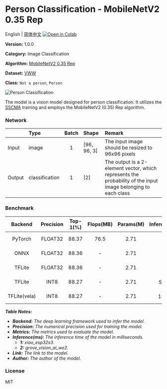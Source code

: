 # Person Classification - MobileNetV2 0.35 Rep

English | [简体中文](../zh_CN/Person_Classification_MobileNetV2_0.35_Rep_96.md) [![Open in Colab](https://colab.research.google.com/assets/colab-badge.svg)](https://colab.research.google.com/github/seeed-studio/sscma-model-zoo/blob/main/notebooks/en/Person_Classification_MobileNetV2_0.35_Rep_96.ipynb)

**Version:** 1.0.0

**Category:** Image Classification

**Algorithm:** [MobileNetV2 0.35 Rep](https://github.com/Seeed-Studio/ModelAssistant/blob/main/configs/classification/mobnetv2_0.35_rep_1bx16_300e_custom.py)

**Dataset:** [VWW](https://github.com/Mxbonn/visualwakewords)

**Class:** `Not a person`, `Person`

![Person Classification](https://files.seeedstudio.com/sscma/static/person_cls.png)

The model is a vision model designed for person classification. It utilizes the [SSCMA](https://github.com/Seeed-Studio/ModelAssistant) training and employs the MobileNetV2 (0.35) Rep algorithm.

### Network 

|        | Type           |  Batch  | Shape       | Remark                                                                                                        |
|:-------|:---------------|:-------:|:------------|:--------------------------------------------------------------------------------------------------------------|
| Input  | image          |    1    | [96, 96, 3] | The input image should be resized to 96x96 pixels                                                             |
| Output | classification |    1    | [2]         | The output is a 2-element vector, which represents the probability of the input image belonging to each class |
### Benchmark

|   Backend    |  Precision  |  Top-1(%)  |  Flops(MB)  |  Params(M)  |   Inference(ms)    |                                                                               Download                                                                               |    Author    |
|:------------:|:-----------:|:----------:|:-----------:|:-----------:|:------------------:|:--------------------------------------------------------------------------------------------------------------------------------------------------------------------:|:------------:|
|   PyTorch    |   FLOAT32   |   88.37    |    76.5     |    2.71     |         -          |   [Link](https://files.seeedstudio.com/sscma/model_zoo/classification/person/mobilenetv2_0.35rep_vww96_float32_sha1_0b47deccb4ffab4d8f970ea6379b838163e5bd8f.pth)    | Seeed Studio |
|     ONNX     |   FLOAT32   |   88.36    |      -      |    2.71     |         -          |   [Link](https://files.seeedstudio.com/sscma/model_zoo/classification/person/mobilenetv2_0.35rep_vww96_float32_sha1_689cbad95dc725880861e72b5b9f7878f04ce17f.onnx)   | Seeed Studio |
|    TFLite    |   FLOAT32   |   88.36    |      -      |    2.71     |         -          |  [Link](https://files.seeedstudio.com/sscma/model_zoo/classification/person/mobilenetv2_0.35rep_vww96_float32_sha1_a92eb1b9420f2947bfb65153e1def12097fdb977.tflite)  | Seeed Studio |
|    TFLite    |    INT8     |   88.27    |      -      |    2.71     | 582<sup>(1)</sup>  |   [Link](https://files.seeedstudio.com/sscma/model_zoo/classification/person/mobilenetv2_0.35rep_vww96_int8_sha1_f1a66ce5a3f05bc1293920e5a95f547e27df6550.tflite)    | Seeed Studio |
| TFLite(vela) |    INT8     |   88.27    |      -      |    2.71     | 15.0<sup>(2)</sup> | [Link](https://files.seeedstudio.com/sscma/model_zoo/classification/person/mobilenetv2_0.35rep_vww96_int8_sha1_f1a66ce5a3f05bc1293920e5a95f547e27df6550_vela.tflite) | Seeed Studio |

***Table Notes:***

- ***Backend:** The deep learning framework used to infer the model.*
- ***Precision:** The numerical precision used for training the model.*
- ***Metrics:** The metrics used to evaluate the model.*
- ***Inference(ms):** The inference time of the model in milliseconds.*
  - ***1:** xiao_esp32s3.*
  - ***2:** grove_vision_ai_we2.*
- ***Link:** The link to the model.*
- ***Author:** The author of the model.*

### License

MIT


